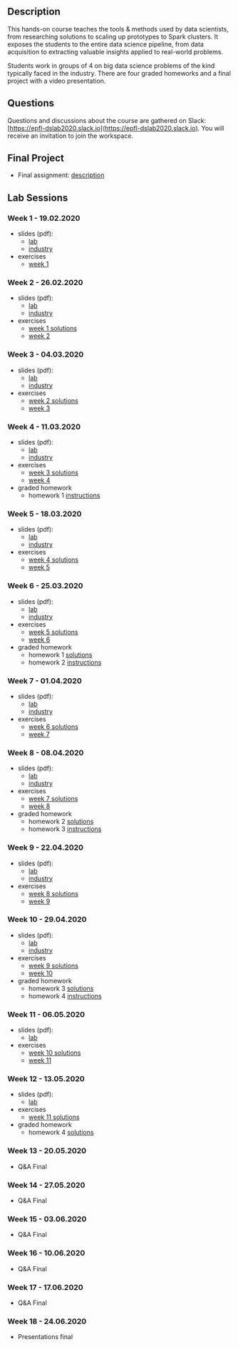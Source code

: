 ## Description

This hands-on course teaches the tools & methods used by data scientists, from researching solutions to scaling up prototypes to Spark clusters. It exposes the students to the entire data science pipeline, from data acquisition to extracting valuable insights applied to real-world problems.

Students work in groups of 4 on big data science problems of the kind typically faced in the industry. There are four graded homeworks and a final project with a video presentation.

## Questions

Questions and discussions about the course are gathered on Slack: [https://epfl-dslab2020.slack.io](https://epfl-dslab2020.slack.io). You will receive an invitation to join the workspace.

## Final Project

* Final assignment: [description](/final_project/README.md)

## Lab Sessions

### Week 1 - 19.02.2020

* slides (pdf):
   - [lab](/slides/comingsoon.md)
   - [industry](/slides/comingsoon.md)
* exercises
   - [week 1](/notebooks/comingsoon.md)

### Week 2 - 26.02.2020

* slides (pdf):
   - [lab](/slides/comingsoon.md)
   - [industry](/slides/comingsoon.md)
* exercises
   - [week 1 solutions](/notebooks/comingsoon.md)
   - [week 2](/notebooks/comingsoon.md)

### Week 3 - 04.03.2020

* slides (pdf):
   - [lab](/slides/comingsoon.md)
   - [industry](/slides/comingsoon.md)
* exercises
   - [week 2 solutions](/notebooks/comingsoon.md)
   - [week 3](/notebooks/comingsoon.md)

### Week 4 - 11.03.2020

* slides (pdf):
   - [lab](/slides/comingsoon.md)
   - [industry](/slides/comingsoon.md)
* exercises
   - [week 3 solutions](/notebooks/comingsoon.md)
   - [week 4](/notebooks/comingsoon.md)
* graded homework
   - homework 1 [instructions](/homeworks/comingsoon.md)

### Week 5 - 18.03.2020

* slides (pdf):
   - [lab](/slides/comingsoon.md)
   - [industry](/slides/comingsoon.md)
* exercises
   - [week 4 solutions](/notebooks/comingsoon.md)
   - [week 5](/notebooks/comingsoon.md)

### Week 6 - 25.03.2020

* slides (pdf):
   - [lab](/slides/comingsoon.md)
   - [industry](/slides/comingsoon.md)
* exercises
   - [week 5 solutions](/notebooks/comingsoon.md)
   - [week 6](/notebooks/comingsoon.md)
* graded homework
   - homework 1 [solutions](/homeworks/comingsoon.md)
   - homework 2 [instructions](/homeworks/comingsoon.md)

### Week 7 - 01.04.2020

* slides (pdf):
   - [lab](/slides/comingsoon.md)
   - [industry](/slides/comingsoon.md)
* exercises
   - [week 6 solutions](/notebooks/comingsoon.md)
   - [week 7](/notebooks/comingsoon.md)

### Week 8 - 08.04.2020

* slides (pdf):
   - [lab](/slides/comingsoon.md)
   - [industry](/slides/comingsoon.md)
* exercises
   - [week 7 solutions](/notebooks/comingsoon.md)
   - [week 8](/notebooks/comingsoon.md)
* graded homework
   - homework 2 [solutions](/homeworks/comingsoon.md)
   - homework 3 [instructions](/homeworks/comingsoon.md)

### Week 9 - 22.04.2020

* slides (pdf):
   - [lab](/slides/comingsoon.md)
   - [industry](/slides/comingsoon.md)
* exercises
   - [week 8 solutions](/notebooks/comingsoon.md)
   - [week 9](/notebooks/comingsoon.md)

### Week 10 - 29.04.2020

* slides (pdf):
   - [lab](/slides/comingsoon.md)
   - [industry](/slides/comingsoon.md)
* exercises
   - [week 9 solutions](/notebooks/comingsoon.md)
   - [week 10](/notebooks/comingsoon.md)
* graded homework
   - homework 3 [solutions](/homeworks/comingsoon.md)
   - homework 4 [instructions](/homeworks/comingsoon.md)

### Week 11 - 06.05.2020

* slides (pdf):
   - [lab](/slides/comingsoon.md)
* exercises
   - [week 10 solutions](/notebooks/comingsoon.md)
   - [week 11](/notebooks/comingsoon.md)

### Week 12 - 13.05.2020

* slides (pdf):
   - [lab](/slides/comingsoon.md)
* exercises
   - [week 11 solutions](/notebooks/comingsoon.md)
* graded homework
   - homework 4 [solutions](/homeworks/comingsoon.md)

### Week 13 - 20.05.2020

* Q&A Final

### Week 14 - 27.05.2020

* Q&A Final

### Week 15 - 03.06.2020

* Q&A Final

### Week 16 - 10.06.2020

* Q&A Final

### Week 17 - 17.06.2020

* Q&A Final

### Week 18 - 24.06.2020

* Presentations final


